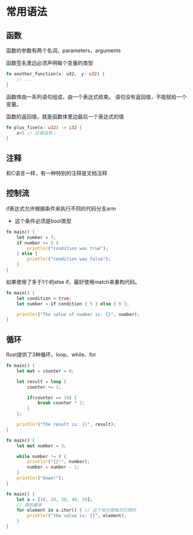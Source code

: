 # 常用语法


## 函数
函数的参数有两个名词，parameters，arguments

函数签名里边必须声明每个变量的类型

```rust
fn another_function(x: u32， y: u32) {
    // ...
}
```

函数体由一系列语句组成，由一个表达式结束。
语句没有返回值，不能赋给一个变量。


函数的返回值，就是函数体里边最后一个表达式的值

```rust
fn plus_five(x: u32) -> i32 {
    x+5 // 这里没有；
}
```

## 注释
和C语言一样，有一种特别的注释是文档注释

## 控制流
if表达式允许根据条件来执行不同的代码分支arm
- 这个条件必须是bool类型 
```rust
fn main() {
    let number = 3;
    if number <= 5 {
        println!("condition was true");
    } else {
        println!("condition was false");
    }
}
```

如果使用了多于1个的else if，最好使用match来重构代码。
```rust
fn main() {
    let condition = true;
    let number = if condition { 5 } else { 6 };

    println!("The value of number is: {}", number);
}
```

## 循环
Rust提供了3种循环，loop、while、for
```rust
fn main() {
    let mut = counter = 0;

    let result = loop {
        counter += 1;

        if(counter == 10) {
            break counter * 2;
        }
    };

    println!("The result is: {}", result);
}
```

```rust
fn main() {
    let mut number = 3;

    while number != 0 {
        println!("{}!", number);
        number = number - 1;
    }
    println!("down!");
}
```

```rust
fn main() {
    let a = [10, 20, 30, 40, 50];
    // 用的最多
    for element in a.iter() { // 这个地方是每次引用的
        println!("the value is: {}", element);
    }
}
```

